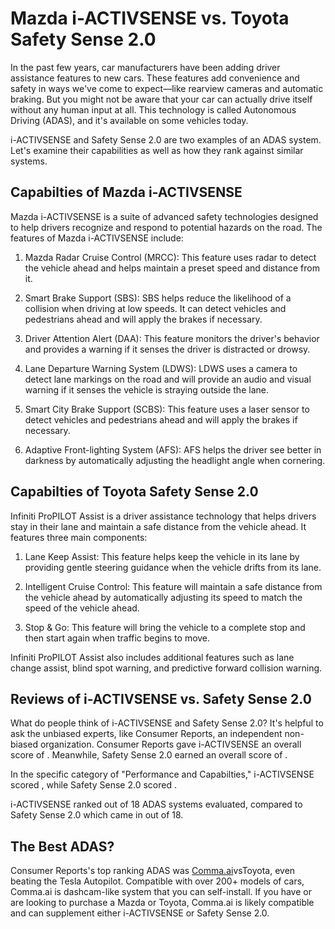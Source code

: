 # Mazda i-ACTIVSENSE vs. Toyota Safety Sense 2.0

In the past few years, car manufacturers have been adding driver assistance features to new cars. These features add convenience and safety in ways we've come to expect—like rearview cameras and automatic braking. But you might not be aware that your car can actually drive itself without any human input at all. This technology is called Autonomous Driving (ADAS), and it's available on some vehicles today.

i-ACTIVSENSE and Safety Sense 2.0 are two examples of an ADAS system. Let's examine their capabilities as well as how they rank against similar systems.

## Capabilties of Mazda i-ACTIVSENSE

Mazda i-ACTIVSENSE is a suite of advanced safety technologies designed to help drivers recognize and respond to potential hazards on the road. The features of Mazda i-ACTIVSENSE include: 

1. Mazda Radar Cruise Control (MRCC): This feature uses radar to detect the vehicle ahead and helps maintain a preset speed and distance from it. 

2. Smart Brake Support (SBS): SBS helps reduce the likelihood of a collision when driving at low speeds. It can detect vehicles and pedestrians ahead and will apply the brakes if necessary. 

3. Driver Attention Alert (DAA): This feature monitors the driver&#39;s behavior and provides a warning if it senses the driver is distracted or drowsy. 

4. Lane Departure Warning System (LDWS): LDWS uses a camera to detect lane markings on the road and will provide an audio and visual warning if it senses the vehicle is straying outside the lane. 

5. Smart City Brake Support (SCBS): This feature uses a laser sensor to detect vehicles and pedestrians ahead and will apply the brakes if necessary. 

6. Adaptive Front-lighting System (AFS): AFS helps the driver see better in darkness by automatically adjusting the headlight angle when cornering.

## Capabilties of Toyota Safety Sense 2.0

Infiniti ProPILOT Assist is a driver assistance technology that helps drivers stay in their lane and maintain a safe distance from the vehicle ahead. It features three main components:

1. Lane Keep Assist: This feature helps keep the vehicle in its lane by providing gentle steering guidance when the vehicle drifts from its lane.

2. Intelligent Cruise Control: This feature will maintain a safe distance from the vehicle ahead by automatically adjusting its speed to match the speed of the vehicle ahead.

3. Stop &amp; Go: This feature will bring the vehicle to a complete stop and then start again when traffic begins to move.

Infiniti ProPILOT Assist also includes additional features such as lane change assist, blind spot warning, and predictive forward collision warning.

## Reviews of i-ACTIVSENSE vs. Safety Sense 2.0
What do people think of i-ACTIVSENSE and Safety Sense 2.0? It's helpful to ask the unbiased experts, like Consumer Reports, an independent non-biased organization. Consumer Reports gave i-ACTIVSENSE an overall score of . Meanwhile, Safety Sense 2.0 earned an overall score of .

In the specific category of "Performance and Capabilties," i-ACTIVSENSE scored , while Safety Sense 2.0 scored .

i-ACTIVSENSE ranked  out of 18 ADAS systems evaluated, compared to Safety Sense 2.0 which came in  out of 18.

## The Best ADAS?
Consumer Reports's top ranking ADAS was [Comma.ai](https://comma.ai?utm_medium=ref&utm_source=jwith&utm_campaign=Mazda)vsToyota, even beating the Tesla Autopilot. Compatible with over 200+ models of cars, Comma.ai is dashcam-like system that you can self-install. If you have or are looking to purchase a Mazda or Toyota, Comma.ai is likely compatible and can supplement either i-ACTIVSENSE or Safety Sense 2.0. 

